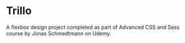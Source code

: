# Trillo
 A flexbox design project completed as part of Advanced CSS and Sass course by Jonas Schmedtmann on Udemy.
